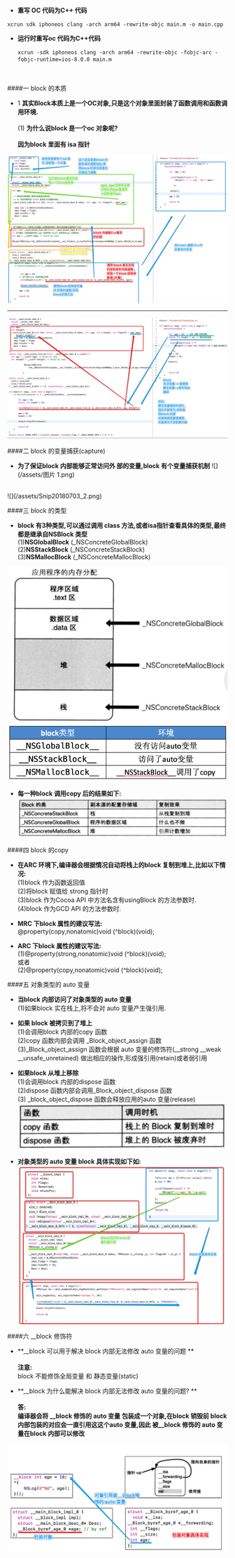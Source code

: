 - **重写 OC 代码为C++ 代码**
```
xcrun sdk iphoneos clang -arch arm64 -rewrite-objc main.m -o main.cpp
```

- **运行时重写oc 代码为C++代码**

    ```
    xcrun -sdk iphoneos clang -arch arm64 -rewrite-objc -fobjc-arc -fobjc-runtime=ios-8.0.0 main.m
    ```
<br><br>
####一 block 的本质

- 1 **其实Block本质上是一个OC对象,只是这个对象里面封装了函数调用和函数调用环境.**<br><br>(1) **为什么说block 是一个oc 对象呢?**<br><br> **因为block 里面有 isa 指针**


![](/assets/Snip20180628_2.png)
___
![](/assets/Snip20180628_1.png)


####二 block 的变量捕获(capture)

- **为了保证block 内部能够正常访问外 部的变量,block 有个变量捕获机制**
![](/assets/图片 1.png)

<br>
![](/assets/Snip20180703_2.png)


####三 block 的类型

- **block 有3种类型,可以通过调用 class 方法,或者isa指针查看具体的类型,最终都是继承自NSBlock 类型**<br>(1)__NSGlobalBlock__ (_NSConcreteGlobalBlock)<br>(2)__NSStackBlock__ (_NSConcreteStackBlock)<br>(3)__NSMallocBlock__ (_NSConcreteMallocBlock)

![](/assets/Snip20.png)
![](/assets/Snip20180703_3.png)


- **每一种block 调用copy 后的结果如下:**
![](/assets/Snip20180703_5.png)

####四 block 的copy
- **在ARC 环境下,编译器会根据情况自动将栈上的block 复制到堆上,比如以下情况:**<br>(1)block 作为函数返回值<br>(2)将block 赋值给 strong 指针时<br>(3)block 作为Cocoa API 中方法名含有usingBlock 的方法参数时.<br>(4)block 作为GCD API 的方法参数时.


- **MRC 下block 属性的建议写法:**<br>@property(copy,nonatomic)void (^block)(void);

- **ARC 下block 属性的建议写法:**<br>(1)@property(strong,nonatomic)void (^block)(void);<br> 或者<br>(2)@property(copy,nonatomic)void (^block)(void);


####五 对象类型的 auto 变量

- **当block 内部访问了对象类型的 auto 变量**<br> (1)如果block 实在栈上,将不会对 auto 变量产生强引用.

- **如果 block 被拷贝到了堆上**<br> (1)会调用block 内部的copy 函数<br>(2)copy 函数内部会调用 _Block_object_assign 函数<br>(3)_Block_object_assign 函数会根据 auto 变量的修饰符(__strong __weak __unsafe_unretained) 做出相应的操作,形成强引用(retain)或者弱引用

- **如果block 从堆上移除**<br>(1)会调用block 内部的dispose 函数<br>(2)dispose 函数内部会调用_Block_object_dispose 函数<br>(3) _block_object_dispose 函数会释放应用的auto 变量(release)
![](/assets/Snip20180703_6.png)

- **对象类型的 auto 变量 block 具体实现如下如:**
![](/assets/Snip20180703_17.png)



####六 __block  修饰符

- **__block 可以用于解决 block 内部无法修改 auto 变量的问题 ** <br><br>**注意:**<br> block 不能修饰全局变量 和 静态变量(static) 

- **__block 为什么能解决 block 内部无法修改 auto 变量的问题? **<br><br>**答:**<br> **编译器会将 __block 修饰的 auto 变量 包装成一个对象,在block 销毁前 block 内部包装的对应会一直引用这这个auto 变量,因此 被__block 修饰的 auto 变量在block 内部可以修改**


![](/assets/Snip20180703_22.png)










